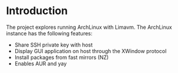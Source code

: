 # Introduction

The project explores running ArchLinux with Limavm. The ArchLinux
instance has the following features:

- Share SSH private key with host
- Display GUI application on host through the XWindow protocol
- Install packages from fast mirrors (NZ)
- Enables AUR and yay
